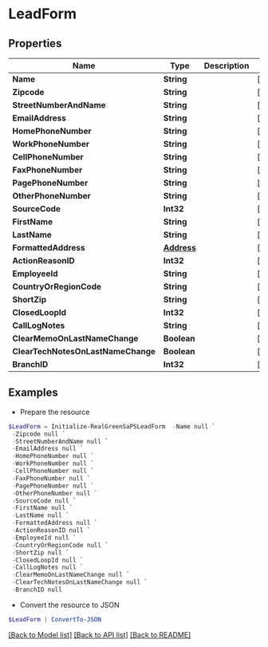 # LeadForm
## Properties

Name | Type | Description | Notes
------------ | ------------- | ------------- | -------------
**Name** | **String** |  | [optional] 
**Zipcode** | **String** |  | [optional] 
**StreetNumberAndName** | **String** |  | [optional] 
**EmailAddress** | **String** |  | [optional] 
**HomePhoneNumber** | **String** |  | [optional] 
**WorkPhoneNumber** | **String** |  | [optional] 
**CellPhoneNumber** | **String** |  | [optional] 
**FaxPhoneNumber** | **String** |  | [optional] 
**PagePhoneNumber** | **String** |  | [optional] 
**OtherPhoneNumber** | **String** |  | [optional] 
**SourceCode** | **Int32** |  | [optional] 
**FirstName** | **String** |  | [optional] 
**LastName** | **String** |  | [optional] 
**FormattedAddress** | [**Address**](Address.md) |  | [optional] 
**ActionReasonID** | **Int32** |  | [optional] 
**EmployeeId** | **String** |  | [optional] 
**CountryOrRegionCode** | **String** |  | [optional] 
**ShortZip** | **String** |  | [optional] 
**ClosedLoopId** | **Int32** |  | [optional] 
**CallLogNotes** | **String** |  | [optional] 
**ClearMemoOnLastNameChange** | **Boolean** |  | [optional] 
**ClearTechNotesOnLastNameChange** | **Boolean** |  | [optional] 
**BranchID** | **Int32** |  | [optional] 

## Examples

- Prepare the resource
```powershell
$LeadForm = Initialize-RealGreenSaPSLeadForm  -Name null `
 -Zipcode null `
 -StreetNumberAndName null `
 -EmailAddress null `
 -HomePhoneNumber null `
 -WorkPhoneNumber null `
 -CellPhoneNumber null `
 -FaxPhoneNumber null `
 -PagePhoneNumber null `
 -OtherPhoneNumber null `
 -SourceCode null `
 -FirstName null `
 -LastName null `
 -FormattedAddress null `
 -ActionReasonID null `
 -EmployeeId null `
 -CountryOrRegionCode null `
 -ShortZip null `
 -ClosedLoopId null `
 -CallLogNotes null `
 -ClearMemoOnLastNameChange null `
 -ClearTechNotesOnLastNameChange null `
 -BranchID null
```

- Convert the resource to JSON
```powershell
$LeadForm | ConvertTo-JSON
```

[[Back to Model list]](../README.md#documentation-for-models) [[Back to API list]](../README.md#documentation-for-api-endpoints) [[Back to README]](../README.md)

